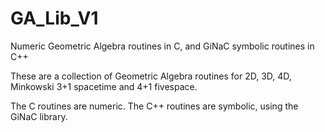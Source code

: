 # GA_Lib_V1
Numeric Geometric Algebra routines in C, and GiNaC symbolic routines in C++

These are a collection of Geometric Algebra routines for 2D, 3D, 4D, Minkowski 3+1 spacetime and 4+1 fivespace.

The C routines are numeric. The C++ routines are symbolic, using the GiNaC library.


